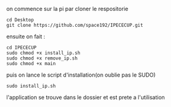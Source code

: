 on commence sur la pi par cloner le respositorie
```
cd Desktop
git clone https://github.com/space192/IPECECUP.git
```

ensuite on fait :
```
cd IPECECUP
sudo chmod +x install_ip.sh
sudo chmod +x remove_ip.sh
sudo chmod +x main
```
puis on lance le script d'installation(on oublie pas le SUDO)
```
sudo install_ip.sh
```
l'application se trouve dans le dossier et est prete a l'utilisation
